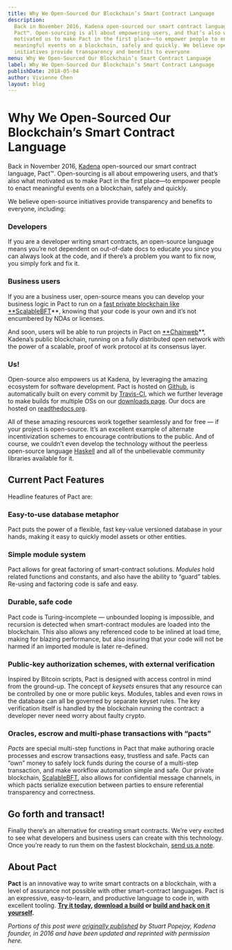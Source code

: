 ```yaml
---
title: Why We Open-Sourced Our Blockchain’s Smart Contract Language
description:
  Back in November 2016, Kadena open-sourced our smart contract language,
  Pact™. Open-sourcing is all about empowering users, and that’s also what
  motivated us to make Pact in the first place––to empower people to enact
  meaningful events on a blockchain, safely and quickly. We believe open-source
  initiatives provide transparency and benefits to everyone
menu: Why We Open-Sourced Our Blockchain’s Smart Contract Language
label: Why We Open-Sourced Our Blockchain’s Smart Contract Language
publishDate: 2018-05-04
author: Vivienne Chen
layout: blog
---
```


# Why We Open-Sourced Our Blockchain’s Smart Contract Language

Back in November 2016, [Kadena](http://kadena.io) open-sourced our smart
contract language, Pact™. Open-sourcing is all about empowering users, and
that’s also what motivated us to make Pact in the first place––to empower people
to enact meaningful events on a blockchain, safely and quickly.

We believe open-source initiatives provide transparency and benefits to
everyone, including:

### Developers

If you are a developer writing smart contracts, an open-source language means
you’re not dependent on out-of-date docs to educate you since you can always
look at the code, and if there’s a problem you want to fix now, you simply fork
and fix it.

### Business users

If you are a business user, open-source means you can develop your business
logic in Pact to run on a
[fast private blockchain like \*\*ScalableBFT](http://kadena.io/#/enterprise)\*\*,
knowing that your code is your own and it’s not encumbered by NDAs or licenses.

And soon, users will be able to run projects in Pact on
[\*\*Chainweb](http://kadena.io/#/public)\*\*, Kadena’s public blockchain,
running on a fully distributed open network with the power of a scalable, proof
of work protocol at its consensus layer.

### Us!

Open-source also empowers us at Kadena, by leveraging the amazing ecosystem for
software development. Pact is hosted on
[Github](https://github.com/kadena-io/pact), is automatically built on every
commit by [Travis-CI](http://travis-ci.org/), which we further leverage to make
builds for multiple OSs on our
[downloads page](http://kadena.io/pact/downloads.html). Our docs are hosted on
[readthedocs.org](http://pact-language.readthedocs.io/).

All of these amazing resources work together seamlessly and for free — if your
project is open-source. It’s an excellent example of alternate incentivization
schemes to encourage contributions to the public. And of course, we couldn’t
even develop the technology without the peerless open-source language
[Haskell](http://haskell.org/) and all of the unbelievable community libraries
available for it.

## Current Pact Features

Headline features of Pact are:

### Easy-to-use database metaphor

Pact puts the power of a flexible, fast key-value versioned database in your
hands, making it easy to quickly model assets or other entities.

### Simple module system

Pact allows for great factoring of smart-contract solutions. _Modules_ hold
related functions and constants, and also have the ability to “guard” tables.
Re-using and factoring code is safe and easy.

### Durable, safe code

Pact code is Turing-incomplete — unbounded looping is impossible, and recursion
is detected when smart-contract modules are loaded into the blockchain. This
also allows any referenced code to be inlined at load time, making for blazing
performance, but also insuring that your code will not be harmed if an imported
module is later re-defined.

### Public-key authorization schemes, with external verification

Inspired by Bitcoin scripts, Pact is designed with access control in mind from
the ground-up. The concept of _keysets_ ensures that any resource can be
controlled by one or more public keys. Modules, tables and even rows in the
database can all be governed by separate keyset rules. The key verification
itself is handled by the blockchain running the contract: a developer never need
worry about faulty crypto.

### Oracles, escrow and multi-phase transactions with “pacts”

_Pacts_ are special multi-step functions in Pact that make authoring oracle
processes and escrow transactions easy, trustless and safe. Pacts can “own”
money to safely lock funds during the course of a multi-step transaction, and
make workflow automation simple and safe. Our private blockchain,
[ScalableBFT](http://kadena.io/#/enterprise), also allows for confidential
message channels, in which pacts serialize execution between parties to ensure
referential transparency and correctness.

## Go forth and transact!

Finally there’s an alternative for creating smart contracts. We’re very excited
to see what developers and business users can create with this technology. Once
you’re ready to run them on the fastest blockchain,
[send us a note](mailto:info@kadena.io).

## About Pact

**Pact** is an innovative way to write smart contracts on a blockchain, with a
level of assurance not possible with other smart-contract languages. Pact is an
expressive, easy-to-learn, and productive language to code in, with excellent
tooling. **[Try it today](http://kadena.io/try-pact),
[download a build](http://kadena.io/pact/downloads.html) or
[build and hack on it yourself](https://github.com/kadena-io/pact).**

_Portions of this post were
[originally published](http://kadena.io/blog/OSPact.html) by Stuart Popejoy,
Kadena founder, in 2016 and have been updated and reprinted with permission
here._
